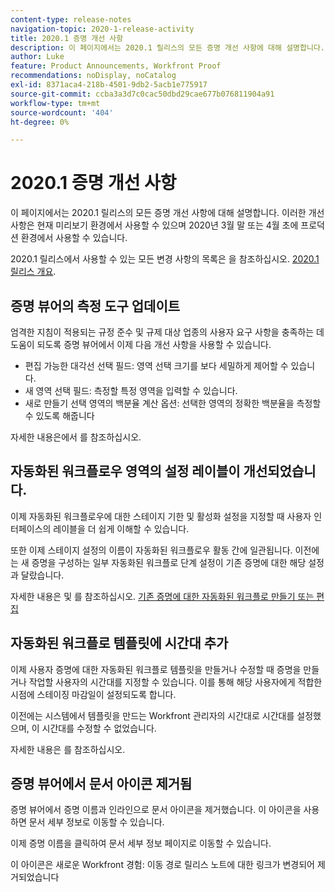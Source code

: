 ```yaml
---
content-type: release-notes
navigation-topic: 2020-1-release-activity
title: 2020.1 증명 개선 사항
description: 이 페이지에서는 2020.1 릴리스의 모든 증명 개선 사항에 대해 설명합니다. 이러한 개선 사항은 현재 미리보기 환경에서 사용할 수 있으며 2020년 3월 말 또는 4월 초에 프로덕션 환경에서 사용할 수 있습니다.
author: Luke
feature: Product Announcements, Workfront Proof
recommendations: noDisplay, noCatalog
exl-id: 8371aca4-218b-4501-9db2-5acb1e775917
source-git-commit: ccba3a3d7c0cac50dbd29cae677b076811904a91
workflow-type: tm+mt
source-wordcount: '404'
ht-degree: 0%

---
```


# 2020.1 증명 개선 사항

이 페이지에서는 2020.1 릴리스의 모든 증명 개선 사항에 대해 설명합니다. 이러한 개선 사항은 현재 미리보기 환경에서 사용할 수 있으며 2020년 3월 말 또는 4월 초에 프로덕션 환경에서 사용할 수 있습니다.

2020.1 릴리스에서 사용할 수 있는 모든 변경 사항의 목록은 을 참조하십시오. [2020.1 릴리스 개요](../../../product-announcements/product-releases/2020.1-release-activity/2020.1-release-overview.md).

## 증명 뷰어의 측정 도구 업데이트

엄격한 지침이 적용되는 규정 준수 및 규제 대상 업종의 사용자 요구 사항을 충족하는 데 도움이 되도록 증명 뷰어에서 이제 다음 개선 사항을 사용할 수 있습니다.

* 편집 가능한 대각선 선택 필드: 영역 선택 크기를 보다 세밀하게 제어할 수 있습니다.
* 새 영역 선택 필드: 측정할 특정 영역을 입력할 수 있습니다.
* 새로 만들기 선택 영역의 백분율 계산 옵션: 선택한 영역의 정확한 백분율을 측정할 수 있도록 해줍니다

자세한 내용은에서 를 참조하십시오.

## 자동화된 워크플로우 영역의 설정 레이블이 개선되었습니다.

이제 자동화된 워크플로우에 대한 스테이지 기한 및 활성화 설정을 지정할 때 사용자 인터페이스의 레이블을 더 쉽게 이해할 수 있습니다.

또한 이제 스테이지 설정의 이름이 자동화된 워크플로우 활동 간에 일관됩니다. 이전에는 새 증명을 구성하는 일부 자동화된 워크플로 단계 설정이 기존 증명에 대한 해당 설정과 달랐습니다.

자세한 내용은 및 를 참조하십시오. [기존 증명에 대한 자동화된 워크플로 만들기 또는 편집](../../../review-and-approve-work/proofing/managing-proofs-within-workfront/create-edit-automated-workflow-existing-proof.md)

## 자동화된 워크플로 템플릿에 시간대 추가

이제 사용자 증명에 대한 자동화된 워크플로 템플릿을 만들거나 수정할 때 증명을 만들거나 작업할 사용자의 시간대를 지정할 수 있습니다. 이를 통해 해당 사용자에게 적합한 시점에 스테이징 마감일이 설정되도록 합니다.

이전에는 시스템에서 템플릿을 만드는 Workfront 관리자의 시간대로 시간대를 설정했으며, 이 시간대를 수정할 수 없었습니다.

자세한 내용은 를 참조하십시오.

## 증명 뷰어에서 문서 아이콘 제거됨

증명 뷰어에서 증명 이름과 인라인으로 문서 아이콘을 제거했습니다. 이 아이콘을 사용하면 문서 세부 정보로 이동할 수 있습니다.

이제 증명 이름을 클릭하여 문서 세부 정보 페이지로 이동할 수 있습니다.

이 아이콘은 새로운 Workfront 경험: 이동 경로 릴리스 노트에 대한 링크가 변경되어 제거되었습니다
